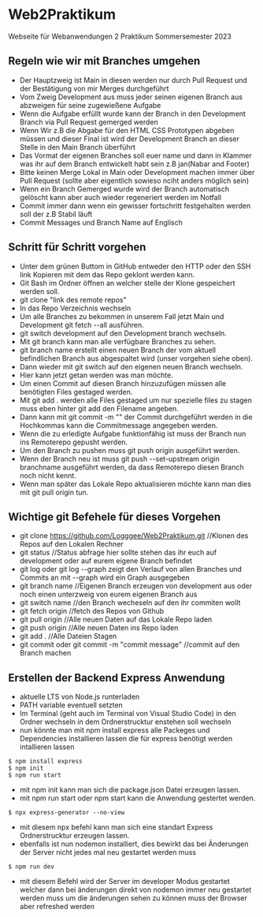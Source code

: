 # Web2Praktikum
Webseite für Webanwendungen 2 Praktikum Sommersemester 2023

## Regeln wie wir mit Branches umgehen
- Der Hauptzweig ist Main in diesen werden nur durch Pull Request und der Bestätigung von mir Merges durchgeführt
- Vom Zweig Development aus muss jeder seinen eigenen Branch aus abzweigen für seine zugewießene Aufgabe
- Wenn die Aufgabe erfüllt wurde kann der Branch in den Development Branch via Pull Request gemerged werden
- Wenn Wir z.B die Abgabe für den HTML CSS Prototypen abgeben müssen und dieser Final ist wird der Development Branch an dieser Stelle in den Main Branch überführt
- Das Vormat der eigenen Branches soll euer name und dann in Klammer was ihr auf dem Branch entwickelt habt sein z.B jan(Nabar and Footer)
- Bitte keinen Merge Lokal in Main oder Development machen immer über Pull Request (sollte aber eigentlich sowieso nciht anders möglich sein)
- Wenn ein Branch Gemerged wurde wird der Branch automatisch gelöscht kann aber auch wieder regeneriert werden im Notfall
- Commit immer dann wenn ein gewisser fortschritt festgehalten werden soll der z.B Stabil läuft
- Commit Messages und Branch Name auf Englisch 

## Schritt für Schritt vorgehen
- Unter dem grünen Buttom in GitHub entweder den HTTP oder den SSH link Kopieren mit dem das Repo geklont werden kann.
- Git Bash im Ordner öffnen an welcher stelle der Klone gespeichert werden soll.
- git clone "link des remote repos"
- In das Repo Verzeichnis wechseln
- Um alle Branches zu bekommen in unserem Fall jetzt Main und Development git fetch --all ausführen.
- git switch development auf den Development branch wechseln.
- Mit git branch kann man alle verfügbare Branches zu sehen.
- git branch name erstellt einen neuen Branch der vom aktuell befindlichen Branch aus abgespaltet wird (unser vorgehen siehe oben).
- Dann wieder mit git switch auf den eigenen neuen Branch wechseln.
- Hier kann jetzt getan werden was man möchte.
- Um einen Commit auf diesen Branch hinzuzufügen müssen alle benötigten Files gestaged werden.
- Mit git add . werden alle Files gestaged um nur spezielle files zu stagen muss eben hinter git add den Filename angeben.
- Dann kann mit git commit -m "" der Commit durchgeführt werden in die Hochkommas kann die Commitmessage angegeben werden.
- Wenn die zu erledigte Aufgabe funktionfähig ist muss der Branch nun ins Remoterepo gepusht werden.
- Um den Branch zu pushen muss git push origin ausgeführt werden.
- Wenn der Branch neu ist muss git push --set-upstream origin branchname ausgeführt werden, da dass Remoterepo diesen Branch noch nicht kennt.
- Wenn man später das Lokale Repo aktualisieren möchte kann man dies mit git pull origin tun.

## Wichtige git Befehele für dieses Vorgehen 
- git clone https://github.com/Logggee/Web2Praktikum.git //Klonen des Repos auf den Lokalen Rechner
- git status //Status abfrage hier sollte stehen das ihr euch auf development oder auf eurem eigene Branch befindet
- git log oder git log --graph zeigt den Verlauf von allen Branches und Commits an mit --graph wird ein Graph ausgegeben
- git branch name //Eigenen Branch erzeugen von development aus oder noch einen unterzweig von eurem eigenen Branch aus
- git switch name //den Branch wecheseln auf den ihr commiten wollt
- git fetch origin //fetch des Repos von Github
- git pull origin //Alle neuen Daten auf das Lokale Repo laden
- git push origin //Alle neuen Daten ins Repo laden
- git add . //Alle Dateien Stagen
- git commit oder git commit -m "commit message" //commit auf den Branch machen

## Erstellen der Backend Express Anwendung
- aktuelle LTS von Node.js runterladen
- PATH variable eventuell setzten
- Im Terminal (geht auch im Terminal von Visual Studio Code) in den Ordner wechseln in dem Ordnerstrucktur enstehen soll wechseln
- nun könnte man mit npm install express alle Packeges und Dependencies installieren lassen die für express benötigt werden intallieren lassen
```shell
$ npm install express
$ npm init 
$ npm run start
```
- mit npm init kann man sich die package.json Datei erzeugen lassen.
- mit npm run start oder npm start kann die Anwendung gestertet werden.
```shell
$ npx express-generator --no-view
```
- mit diesem npx befehl kann man sich eine standart Express Ordnerstrucktur erzeugen lassen.
- ebenfalls ist nun nodemon installiert, dies bewirkt das bei Änderungen der Server nicht jedes mal neu gestartet werden muss
```shell
$ npm run dev
```
- mit diesem Befehl wird der Server im developer Modus gestartet welcher dann bei änderungen direkt von nodemon immer neu gestartet werden muss um die änderungen sehen zu können muss der Browser aber refreshed werden
